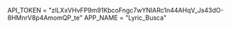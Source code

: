 API_TOKEN = "zlLXxVHvFP9m91KbcoFngc7wYNlARc1n44AHqV_Js43dO-8HMnrV8p4AmomQP_te"
APP_NAME = "Lyric_Busca"
